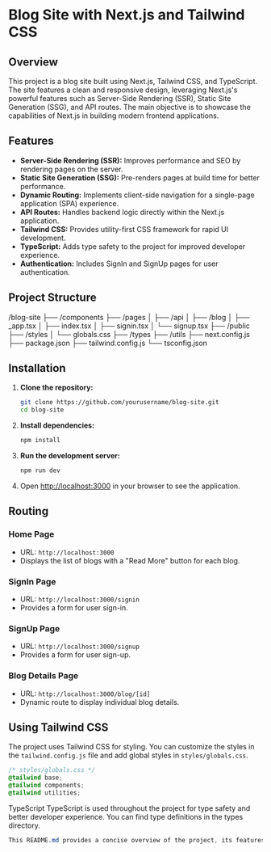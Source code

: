 # Blog Site with Next.js and Tailwind CSS

## Overview

This project is a blog site built using Next.js, Tailwind CSS, and TypeScript. The site features a clean and responsive design, leveraging Next.js's powerful features such as Server-Side Rendering (SSR), Static Site Generation (SSG), and API routes. The main objective is to showcase the capabilities of Next.js in building modern frontend applications.

## Features

- **Server-Side Rendering (SSR):** Improves performance and SEO by rendering pages on the server.
- **Static Site Generation (SSG):** Pre-renders pages at build time for better performance.
- **Dynamic Routing:** Implements client-side navigation for a single-page application (SPA) experience.
- **API Routes:** Handles backend logic directly within the Next.js application.
- **Tailwind CSS:** Provides utility-first CSS framework for rapid UI development.
- **TypeScript:** Adds type safety to the project for improved developer experience.
- **Authentication:** Includes SignIn and SignUp pages for user authentication.

## Project Structure

/blog-site
├── /components
├── /pages
│ ├── /api
│ ├── /blog
│ ├── _app.tsx
│ ├── index.tsx
│ ├── signin.tsx
│ └── signup.tsx
├── /public
├── /styles
│ └── globals.css
├── /types
├── /utils
├── next.config.js
├── package.json
├── tailwind.config.js
└── tsconfig.json


## Installation

1. **Clone the repository:**
    ```bash
    git clone https://github.com/yourusername/blog-site.git
    cd blog-site
    ```

2. **Install dependencies:**
    ```bash
    npm install
    ```

3. **Run the development server:**
    ```bash
    npm run dev
    ```

4. Open [http://localhost:3000](http://localhost:3000) in your browser to see the application.

## Routing

### Home Page

- URL: `http://localhost:3000`
- Displays the list of blogs with a "Read More" button for each blog.

### SignIn Page

- URL: `http://localhost:3000/signin`
- Provides a form for user sign-in.

### SignUp Page

- URL: `http://localhost:3000/signup`
- Provides a form for user sign-up.

### Blog Details Page

- URL: `http://localhost:3000/blog/[id]`
- Dynamic route to display individual blog details.

## Using Tailwind CSS

The project uses Tailwind CSS for styling. You can customize the styles in the `tailwind.config.js` file and add global styles in `styles/globals.css`.

```css
/* styles/globals.css */
@tailwind base;
@tailwind components;
@tailwind utilities;
```
TypeScript
TypeScript is used throughout the project for type safety and better developer experience. You can find type definitions in the types directory.

```css
This README.md provides a concise overview of the project, its features, structure, installation instructions, and basic routing details without including example code directly in the file.
